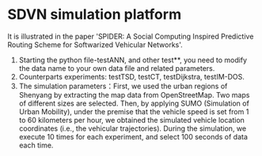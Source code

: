 # SDVN simulation platform
It is illustrated in the paper 'SPIDER: A Social Computing Inspired Predictive Routing Scheme for Softwarized Vehicular Networks'.
1. Starting the python file-testANN, and other test**, you need to modify the data name to your own data file and related parameters.
2. Counterparts experiments: testTSD, testCT, testDijkstra, testIM-DOS.
3. The simulation parameters：First, we used the urban regions of Shenyang by extracting the map data from OpenStreetMap. Two maps of different sizes are selected. Then, by applying SUMO (Simulation of Urban Mobility), under the premise that the vehicle speed is set from 1 to 60 kilometers per hour, we obtained the simulated vehicle location coordinates (i.e., the vehicular trajectories). During the simulation, we execute 10 times for each experiment, and select 100 seconds of data each time. 
